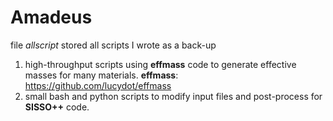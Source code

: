 # Amadeus

file *allscript* stored all scripts I wrote as a back-up
1. high-throughput scripts using **effmass** code to generate effective masses for many materials.
**effmass**: https://github.com/lucydot/effmass
2. small bash and python scripts to modify input files and post-process for **SISSO++** code.
